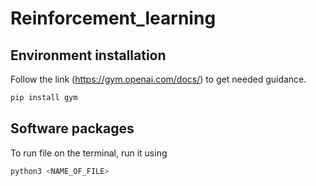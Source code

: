 # Reinforcement_learning 

## Environment installation

Follow the link (https://gym.openai.com/docs/) to get needed guidance.
```bash
pip install gym
```

## Software packages

To run file on the terminal, run it using 
```bash
python3 <NAME_OF_FILE>
```

